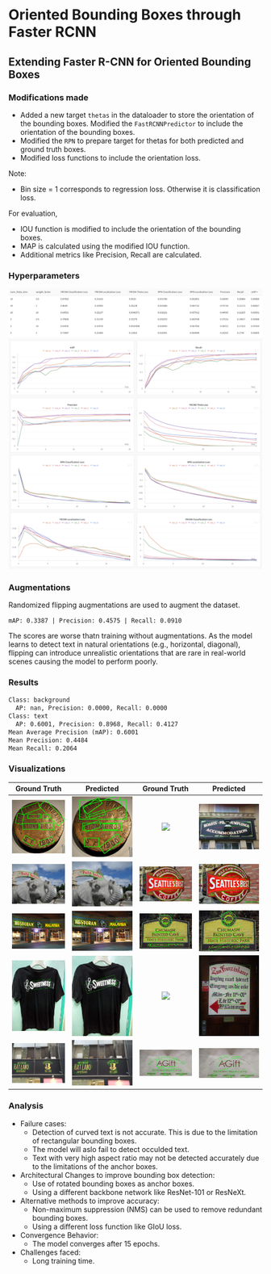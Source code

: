 # Oriented Bounding Boxes through Faster RCNN

## Extending Faster R-CNN for Oriented Bounding Boxes

### Modifications made
- Added a new target `thetas` in the dataloader to store the orientation of the bounding boxes.
Modified the `FastRCNNPredictor` to include the orientation of the bounding boxes.
- Modified the `RPN` to prepare target for thetas for both predicted and ground truth boxes.
- Modified loss functions to include the orientation loss.

Note:
- Bin size = 1 corresponds to regression loss. Otherwise it is classification loss.

For evaluation, 
- IOU function is modified to include the orientation of the bounding boxes.
- MAP is calculated using the modified IOU function.
- Additional metrics like Precision, Recall are calculated.

### Hyperparameters
![](images/wandb_table.png)
![](images/wandb_curves.png)

### Augmentations
Randomized flipping augmentations are used to augment the dataset.
```
mAP: 0.3387 | Precision: 0.4575 | Recall: 0.0910
```
The scores are worse thatn training without augmentations. As the model learns to detect text in natural orientations (e.g., horizontal, diagonal), flipping can introduce unrealistic orientations that are rare in real-world scenes causing the model to perform poorly.

### Results
```
Class: background
  AP: nan, Precision: 0.0000, Recall: 0.0000
Class: text
  AP: 0.6001, Precision: 0.8968, Recall: 0.4127
Mean Average Precision (mAP): 0.6001
Mean Precision: 0.4484
Mean Recall: 0.2064
```


### Visualizations
| Ground Truth | Predicted  | Ground Truth | Predicted |
|:--------------:|:------------:|:--------------:|:------------:|
| ![](samples_tv_r50fpn/output_frcnn_gt_0.png) | ![](samples_tv_r50fpn/output_frcnn_0.jpg) | ![](samples_tv_r50fpn/output_frcnn_gt_1.png) | ![](samples_tv_r50fpn/output_frcnn_1.jpg) |
| ![](samples_tv_r50fpn/output_frcnn_gt_2.png) | ![](samples_tv_r50fpn/output_frcnn_2.jpg) | ![](samples_tv_r50fpn/output_frcnn_gt_3.png) | ![](samples_tv_r50fpn/output_frcnn_3.jpg) |
| ![](samples_tv_r50fpn/output_frcnn_gt_4.png) | ![](samples_tv_r50fpn/output_frcnn_4.jpg) | ![](samples_tv_r50fpn/output_frcnn_gt_5.png) | ![](samples_tv_r50fpn/output_frcnn_5.jpg) |
| ![](samples_tv_r50fpn/output_frcnn_gt_6.png) | ![](samples_tv_r50fpn/output_frcnn_6.jpg) | ![](samples_tv_r50fpn/output_frcnn_gt_7.png) | ![](samples_tv_r50fpn/output_frcnn_7.jpg) |
| ![](samples_tv_r50fpn/output_frcnn_gt_8.png) | ![](samples_tv_r50fpn/output_frcnn_8.jpg) | ![](samples_tv_r50fpn/output_frcnn_gt_9.png) | ![](samples_tv_r50fpn/output_frcnn_9.jpg) |


### Analysis
- Failure cases: 
    - Detection of curved text is not accurate. This is due to the limitation of rectangular bounding boxes. 
    - The model will aslo fail to detect occulded text. 
    - Text with very high aspect ratio may not be detected accurately due to the limitations of the anchor boxes.
- Architectural Changes to improve bounding box detection: 
    - Use of rotated bounding boxes as anchor boxes.
    - Using a different backbone network like ResNet-101 or ResNeXt.
- Alternative methods to improve accuracy:
    - Non-maximum suppression (NMS) can be used to remove redundant bounding boxes.
    - Using a different loss function like GIoU loss.
- Convergence Behavior:
    - The model converges after 15 epochs.
- Challenges faced:
    - Long training time.